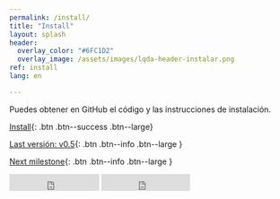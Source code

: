 ```yaml
---
permalink: /install/
title: "Install"
layout: splash
header:
  overlay_color: "#6FC1D2"
  overlay_image: /assets/images/lqda-header-instalar.png
ref: install
lang: en

---
```


Puedes obtener en GitHub el código y las instrucciones de instalación.

[<i class="fa fa-download"></i> Install](https://github.com/libreqda/libreQDA){: .btn .btn--success .btn--large}

[Last versión: v0.5](https://github.com/libreqda/libreQDA/releases/tag/v0.5){: .btn .btn--info .btn--large }

[Next milestone](https://github.com/libreqda/libreQDA/milestone/1){: .btn .btn--info .btn--large }

<iframe style="display: inline-block;" src="https://ghbtns.com/github-btn.html?user=libreqda&repo=libreQDA&type=star&count=true&size=large" frameborder="0" scrolling="0" width="160px" height="30px"></iframe> <iframe style="display: inline-block;" src="https://ghbtns.com/github-btn.html?user=libreqda&repo=libreQDA&type=fork&count=true&size=large" frameborder="0" scrolling="0" width="158px" height="30px"></iframe>
